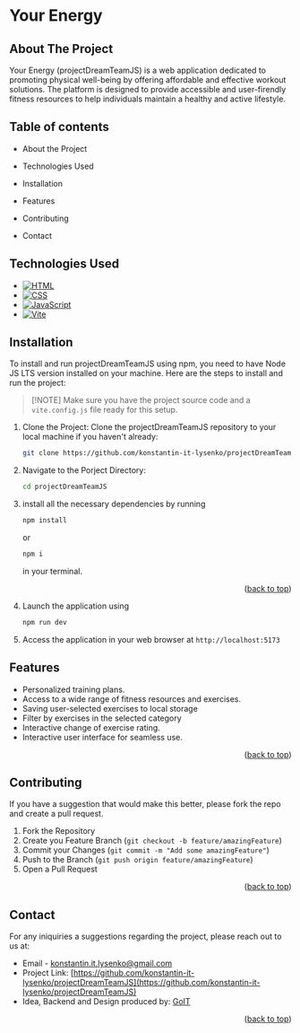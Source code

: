 # Your Energy

<a name="readme-top"></a>

## About The Project

<a name="about-the-project"></a>

Your Energy (projectDreamTeamJS) is a web application dedicated to promoting
physical well-being by offering affordable and effective workout solutions. The
platform is designed to provide accessible and user-firendly fitness resources
to help individuals maintain a healthy and active lifestyle.

## Table of contents

- <p align="left"><a href="#about-the-project" style="text-decoration: none; color: currentColor">About the Project</a></p>
- <p align="left"><a href="#technologies-used" style="text-decoration: none; color: currentColor">Technologies Used</a></p>
- <p align="left"><a href="#installation" style="text-decoration: none; color: currentColor">Installation</a></p>
- <p align="left"><a href="#features" style="text-decoration: none; color: currentColor">Features</a></p>
- <p align="left"><a href="#contributing" style="text-decoration: none; color: currentColor">Contributing</a></p>
- <p align="left"><a href="#contact" style="text-decoration: none; color: currentColor"style="text-decoration: none; color: currentColor">Contact</a></p>

## Technologies Used

<a name="technologies-used"></a>

- [![HTML][HTML.com]][HTML-url]
- [![CSS][CSS.com]][CSS-url]
- [![JavaScript][JavaScirpt.com]][JavaScript-url]
- [![Vite][Vite.org]][Vite-url]

## Installation

<a name="technologies-used"></a>

To install and run projectDreamTeamJS using npm, you need to have Node JS LTS
version installed on your machine. Here are the steps to install and run the
project:

> [!NOTE] Make sure you have the project source code and a `vite.config.js` file
> ready for this setup.

1. Clone the Project: Clone the projectDreamTeamJS repository to your local
   machine if you haven't already:

   ```sh
   git clone https://github.com/konstantin-it-lysenko/projectDreamTeamJS
   ```

2. Navigate to the Porject Directory:

   ```sh
   cd projectDreamTeamJS
   ```

3. install all the necessary dependencies by running

   ```sh
   npm install
   ```

   or

   ```sh
   npm i
   ```

   in your terminal.

<p align="right">(<a href="#readme-top">back to top</a>)</p>

4. Launch the application using

   ```sh
   npm run dev
   ```

5. Access the application in your web browser at `http://localhost:5173`

## Features

<a name="features"></a>

- Personalized training plans.
- Access to a wide range of fitness resources and exercises.
- Saving user-selected exercises to local storage
- Filter by exercises in the selected category
- Interactive change of exercise rating.
- Interactive user interface for seamless use.

<p align="right">(<a href="#readme-top">back to top</a>)</p>

## Contributing

<a name="contributing"></a>

If you have a suggestion that would make this better, please fork the repo and
create a pull request.

1. Fork the Repository
2. Create you Feature Branch (`git checkout -b feature/amazingFeature`)
3. Commit your Changes (`git commit -m "Add some amazingFeature"`)
4. Push to the Branch (`git push origin feature/amazingFeature`)
5. Open a Pull Request

<p align="right">(<a href="#readme-top">back to top</a>)</p>

## Contact

<a name="contact"></a>

For any iniquiries a suggestions regarding the project, please reach out to us
at:

- Email - konstantin.it.lysenko@gmail.com
- Project Link:
  [https://github.com/konstantin-it-lysenko/projectDreamTeamJS](https://github.com/konstantin-it-lysenko/projectDreamTeamJS)
- Idea, Backend and Design produced by: [GoIT](https://goit.global/ua/)

<p align="right">(<a href="#readme-top">back to top</a>)</p>

<!-- MARKDOWN LINKS & IMAGES -->
<!-- https://www.markdownguide.org/basic-syntax/#reference-style-links -->

[JavaScirpt.com]:
  https://img.shields.io/badge/javascript-ffff00?style=for-the-badge&logo=javascript&logoColor=252525
[JavaScript-url]: https://www.javascript.com/
[Vite.org]:
  https://img.shields.io/badge/vite-301934?style=for-the-badge&logo=vite&logoColor=97baec
[Vite-url]: https://viteconf.org/
[HTML.com]:
  https://img.shields.io/badge/html-dd571c?style=for-the-badge&logo=html5&logoColor=fafafa
[HTML-url]: https://html.com/
[CSS.com]:
  https://img.shields.io/badge/css-123456?style=for-the-badge&logo=html5&logoColor=fafafa
[CSS-url]: https://www.w3.org/Style/CSS/Overview.en.html
